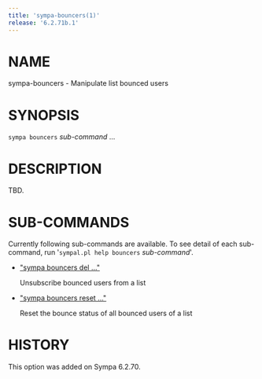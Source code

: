 ```yaml
---
title: 'sympa-bouncers(1)'
release: '6.2.71b.1'
---
```


# NAME

sympa-bouncers - Manipulate list bounced users

# SYNOPSIS

`sympa bouncers` _sub-command_ ...

# DESCRIPTION

TBD.

# SUB-COMMANDS

Currently following sub-commands are available.
To see detail of each sub-command, run '`sympal.pl help bouncers` _sub-command_'.

- ["sympa bouncers del ..."](./sympa-bouncers-del.1.md)

    Unsubscribe bounced users from a list

- ["sympa bouncers reset ..."](./sympa-bouncers-reset.1.md)

    Reset the bounce status of all bounced users of a list

# HISTORY

This option was added on Sympa 6.2.70.
